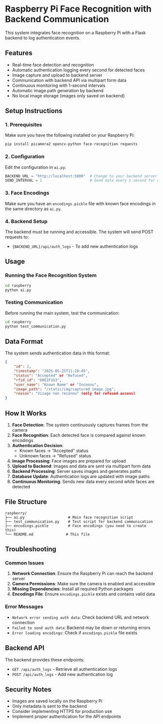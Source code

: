 # Raspberry Pi Face Recognition with Backend Communication

This system integrates face recognition on a Raspberry Pi with a Flask backend to log authentication events.

## Features

- Real-time face detection and recognition
- Automatic authentication logging every second for detected faces
- Image capture and upload to backend server
- Communication with backend API via multipart form data
- Continuous monitoring with 1-second intervals
- Automatic image path generation by backend
- No local image storage (images only saved on backend)

## Setup Instructions

### 1. Prerequisites

Make sure you have the following installed on your Raspberry Pi:

```bash
pip install picamera2 opencv-python face-recognition requests
```

### 2. Configuration

Edit the configuration in `ai.py`:

```python
BACKEND_URL = "http://localhost:5000"  # Change to your backend server IP
SEND_INTERVAL = 1                      # Send data every 1 second for detected faces
```

### 3. Face Encodings

Make sure you have an `encodings.pickle` file with known face encodings in the same directory as `ai.py`.

### 4. Backend Setup

The backend must be running and accessible. The system will send POST requests to:
- `{BACKEND_URL}/api/auth_logs` - To add new authentication logs

## Usage

### Running the Face Recognition System

```bash
cd raspberry
python ai.py
```

### Testing Communication

Before running the main system, test the communication:

```bash
cd raspberry
python test_communication.py
```

## Data Format

The system sends authentication data in this format:

```json
{
    "id": 2,
    "timestamp": "2025-05-25T11:20:45",
    "status": "Accepted" or "Refused",
    "rfid_id": "D8E2F1G3",
    "user_name": "Known Name" or "Inconnu",
    "image_path": "/static/img/captured_image.jpg",
    "reason": "Visage non reconnu" (only for refused access)
}
```

## How It Works

1. **Face Detection**: The system continuously captures frames from the camera
2. **Face Recognition**: Each detected face is compared against known encodings
3. **Authentication Decision**:
   - Known faces → "Accepted" status
   - Unknown faces → "Refused" status
4. **Image Processing**: Face images are prepared for upload
5. **Upload to Backend**: Images and data are sent via multipart form data
6. **Backend Processing**: Server saves images and generates paths
7. **Database Update**: Authentication logs are updated with image paths
8. **Continuous Monitoring**: Sends new data every second while faces are detected

## File Structure

```
raspberry/
├── ai.py                    # Main face recognition script
├── test_communication.py    # Test script for backend communication
├── encodings.pickle         # Face encodings (you need to create this)
└── README.md               # This file
```

## Troubleshooting

### Common Issues

1. **Network Connection**: Ensure the Raspberry Pi can reach the backend server
2. **Camera Permissions**: Make sure the camera is enabled and accessible
3. **Missing Dependencies**: Install all required Python packages
4. **Encodings File**: Ensure `encodings.pickle` exists and contains valid data

### Error Messages

- `Network error sending auth data`: Check backend URL and network connection
- `Failed to send auth data`: Backend may be down or returning errors
- `Error loading encodings`: Check if `encodings.pickle` file exists

## Backend API

The backend provides these endpoints:

- `GET /api/auth_logs` - Retrieve all authentication logs
- `POST /api/auth_logs` - Add new authentication log

## Security Notes

- Images are saved locally on the Raspberry Pi
- Only metadata is sent to the backend
- Consider implementing HTTPS for production use
- Implement proper authentication for the API endpoints
